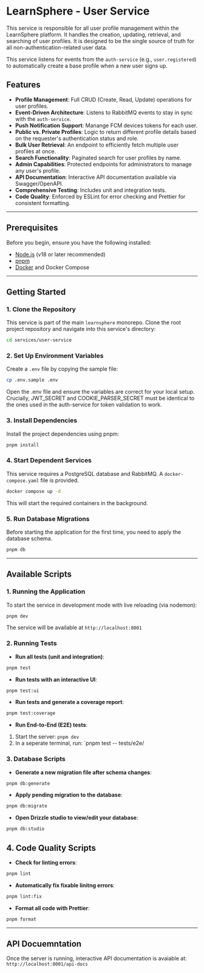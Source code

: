 # LearnSphere - User Service

This service is responsible for all user profile management within the LearnSphere platform. It handles the creation, updating, retrieval, and searching of user profiles. It is designed to be the single source of truth for all non-authentication-related user data.

This service listens for events from the `auth-service` (e.g., `user.registered`) to automatically create a base profile when a new user signs up.

## Features

- **Profile Management**: Full CRUD (Create, Read, Update) operations for user profiles.
- **Event-Driven Architecture**: Listens to RabbitMQ events to stay in sync with the `auth-service`.
- **Push Notification Support**: Manange FCM devices tokens for each user.
- **Public vs. Private Profiles**: Logic to return different profile details based on the requester's authentication status and role.
- **Bulk User Retrieval**: An endpoint to efficiently fetch multiple user profiles at once.
- **Search Functionality**: Paginated search for user profiles by name.
- **Admin Capabilities**: Protected endpoints for administrators to manage any user's profile.
- **API Documentation**: Interactive API documentation available via Swagger/OpenAPI.
- **Comprehensive Testing**: Includes unit and integration tests.
- **Code Quality**: Enforced by ESLint for error checking and Prettier for consistent formatting.

---

## Prerequisites

Before you begin, ensure you have the following installed:

- [Node.js](https://nodejs.org/) (v18 or later recommended)
- [pnpm](https://pnpm.io/installation)
- [Docker](https://www.docker.com/get-started/) and Docker Compose

---

## Getting Started

### 1. Clone the Repository

This service is part of the main `learnsphere` monorepo. Clone the root project repository and navigate into this service's directory:

```bash
cd services/user-service
```

### 2. Set Up Environment Variables

Create a `.env` file by copying the sample file:

```bash
cp .env.sample .env
```

Open the .env file and ensure the variables are correct for your local setup. Crucially, JWT_SECRET and COOKIE_PARSER_SECRET must be identical to the ones used in the auth-service for token validation to work.

### 3. Install Dependencies

Install the project dependencies using pnpm:

```bash
pnpm install
```

### 4. Start Dependent Services

This service requires a PostgreSQL database and RabbitMQ. A `docker-compose.yaml` file is provided.

```bash
docker compose up -d
```

This will start the required containers in the background.

### 5. Run Database Migrations

Before starting the application for the first time, you need to apply the database schema.

```bash
pnpm db
```

---

## Available Scripts

### 1. Running the Application

To start the service in development mode with live reloading (via nodemon):

```bash
pnpm dev
```

The service will be available at `http://localhost:8001`

### 2. Running Tests

- **Run all tests (unit and integration)**:

```bash
pnpm test
```

- **Run tests with an interactive UI**:

```bash
pnpm test:ui
```

- **Run tests and generate a coverage report**:

```bash
pnpm test:coverage
```

- **Run End-to-End (E2E) tests**:

1. Start the server: `pnpm dev`
2. In a seperate terminal, run: `pnpm test -- tests/e2e/

### 3. Database Scripts

- **Generate a new migration file after schema changes**:

```bash
pnpm db:generate
```

- **Apply pending migration to the database**:

```bash
pnpm db:migrate
```

- **Open Drizzle studio to view/edit your database**:

```bash
pnpm db:studio
```

## 4. Code Quality Scripts

- **Check for linting errors**:

```bash
pnpm lint
```

- **Automatically fix fixable linitng errors**:

```bash
pnpm lint:fix
```

- **Format all code with Prettier**:

```bash
pnpm format
```

---

## API Docuemntation

Once the server is running, interactive API documentation is avaiable at: `http://localhost:8001/api-docs`
